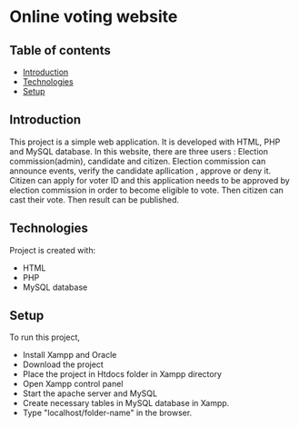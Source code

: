 # Online voting website

## Table of contents
* [Introduction](#introduction)
* [Technologies](#technologies)
* [Setup](#setup)

## Introduction
This project is a simple web application. It is developed with HTML, PHP and MySQL database. In this website, there are three users : Election commission(admin), candidate and citizen. Election commission can announce events, verify the candidate apllication , approve or deny it. Citizen can apply for voter ID and this application needs to be approved by election commission in order to become eligible to vote. Then citizen can cast their vote. Then result can be published. 

## Technologies
Project is created with:
* HTML
* PHP
* MySQL database
	
## Setup
To run this project,
* Install Xampp and Oracle
* Download the project
* Place the project in Htdocs folder in Xampp directory
* Open Xampp control panel
* Start the apache server and MySQL
* Create necessary tables in MySQL database in Xampp.
* Type "localhost/folder-name" in the browser.

